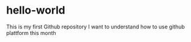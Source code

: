 # hello-world
This is my first Github repository
I want to understand how to use github plattform this month
